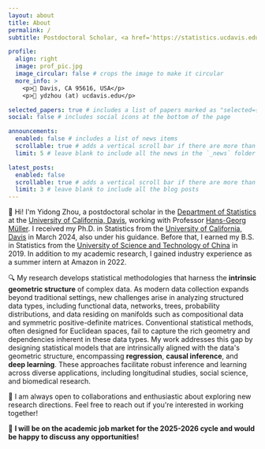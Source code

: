```yaml
---
layout: about
title: About
permalink: /
subtitle: Postdoctoral Scholar, <a href='https://statistics.ucdavis.edu/'>Department of Statistics</a>, <a href='https://www.ucdavis.edu/'>University of California, Davis</a>.

profile:
  align: right
  image: prof_pic.jpg
  image_circular: false # crops the image to make it circular
  more_info: >
    <p>📍 Davis, CA 95616, USA</p>
    <p>📧 ydzhou (at) ucdavis.edu</p>

selected_papers: true # includes a list of papers marked as "selected={true}"
social: false # includes social icons at the bottom of the page

announcements:
  enabled: false # includes a list of news items
  scrollable: true # adds a vertical scroll bar if there are more than 3 news items
  limit: 5 # leave blank to include all the news in the `_news` folder

latest_posts:
  enabled: false
  scrollable: true # adds a vertical scroll bar if there are more than 3 new posts items
  limit: 3 # leave blank to include all the blog posts
---
```


👋 Hi! I'm Yidong Zhou, a postdoctoral scholar in the [Department of Statistics](https://statistics.ucdavis.edu/) at the [University of California, Davis](https://www.ucdavis.edu/), working with Professor [Hans-Georg Müller](https://anson.ucdavis.edu/~mueller/). I received my Ph.D. in Statistics from the [University of California, Davis](https://www.ucdavis.edu/) in March 2024, also under his guidance. Before that, I earned my B.S. in Statistics from the [University of Science and Technology of China](https://en.ustc.edu.cn/) in 2019. In addition to my academic research, I gained industry experience as a summer intern at Amazon in 2022.

🔍 My research develops statistical methodologies that harness the **intrinsic geometric structure** of complex data. As modern data collection expands beyond traditional settings, new challenges arise in analyzing structured data types, including functional data, networks, trees, probability distributions, and data residing on manifolds such as compositional data and symmetric positive-definite matrices. Conventional statistical methods, often designed for Euclidean spaces, fail to capture the rich geometry and dependencies inherent in these data types. My work addresses this gap by designing statistical models that are intrinsically aligned with the data's geometric structure, encompassing **regression**, **causal inference**, and **deep learning**. These approaches facilitate robust inference and learning across diverse applications, including longitudinal studies, social science, and biomedical research.

🤝 I am always open to collaborations and enthusiastic about exploring new research directions. Feel free to reach out if you're interested in working together!

🚀 **I will be on the academic job market for the 2025-2026 cycle and would be happy to discuss any opportunities!**